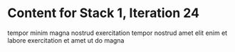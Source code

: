 # Content for Stack 1, Iteration 24
tempor minim magna nostrud exercitation tempor nostrud amet elit enim et labore exercitation et amet ut do magna 
